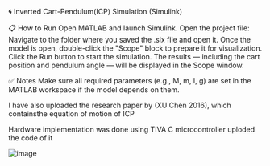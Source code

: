 🌀 Inverted Cart-Pendulum(ICP) Simulation (Simulink)

📋 How to Run
Open MATLAB and launch Simulink.
Open the project file:
Navigate to the folder where you saved the .slx file and open it.
Once the model is open, double-click the "Scope" block to prepare it for visualization.
Click the Run button to start the simulation.
The results — including the cart position and pendulum angle — will be displayed in the Scope window.

✅ Notes
Make sure all required parameters (e.g., M, m, l, g) are set in the MATLAB workspace if the model depends on them.

I have also uploaded the research paper by (XU Chen 2016), which containsthe  equation of motion of ICP

Hardware implementation was done using TIVA C microcontroller uploded the code of it 


![image](https://github.com/user-attachments/assets/f25db1cd-7349-4655-b3f6-1b36b8a0743a)

